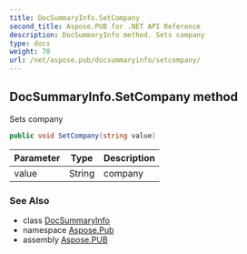 ```yaml
---
title: DocSummaryInfo.SetCompany
second_title: Aspose.PUB for .NET API Reference
description: DocSummaryInfo method. Sets company
type: docs
weight: 70
url: /net/aspose.pub/docsummaryinfo/setcompany/
---
```

## DocSummaryInfo.SetCompany method

Sets company

```csharp
public void SetCompany(string value)
```

| Parameter | Type | Description |
| --- | --- | --- |
| value | String | company |

### See Also

* class [DocSummaryInfo](../)
* namespace [Aspose.Pub](../../docsummaryinfo/)
* assembly [Aspose.PUB](../../../)


